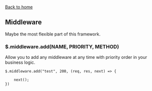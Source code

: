 [Back to home](../../README.md)

## Middleware
Maybe the most flexible part of this framework.

### $.middleware.add(NAME, PRIORITY, METHOD)
Allow you to add any middleware at any time with priority order in your business logic.

    $.middleware.add("test", 200, (req, res, next) => {

        next();
    })
